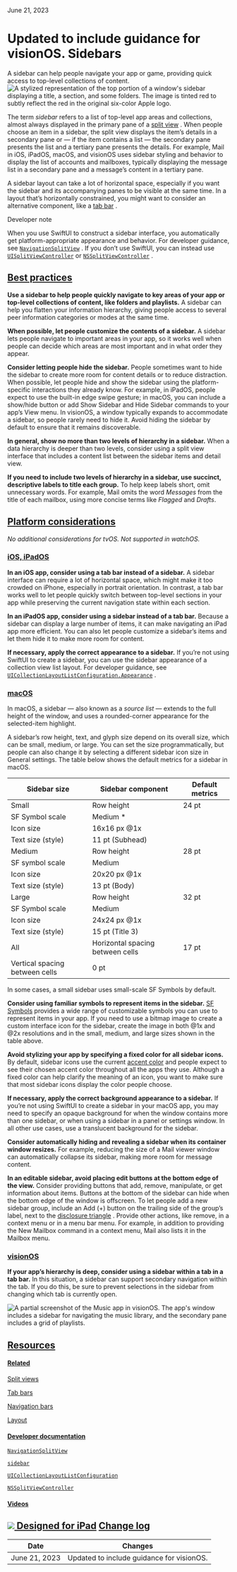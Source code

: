 June 21, 2023

 Updated to include guidance for visionOS. Sidebars
========

A sidebar can help people navigate your app or game, providing quick access to top-level collections of content.![A stylized representation of the top portion of a window's sidebar displaying a title, a section, and some folders. The image is tinted red to subtly reflect the red in the original six-color Apple logo.](https://docs-assets.developer.apple.com/published/fbab4d7b7ae7b8a2790523101585497d/components-sidebar-intro@2x.png)

The term *sidebar* refers to a list of top-level app areas and collections, almost always displayed in the primary pane of a [split view](https://developer.apple.com/design/human-interface-guidelines/split-views)
. When people choose an item in a sidebar, the split view displays the item’s details in a secondary pane or — if the item contains a list — the secondary pane presents the list and a tertiary pane presents the details. For example, Mail in iOS, iPadOS, macOS, and visionOS uses sidebar styling and behavior to display the list of accounts and mailboxes, typically displaying the message list in a secondary pane and a message’s content in a tertiary pane.

A sidebar layout can take a lot of horizontal space, especially if you want the sidebar and its accompanying panes to be visible at the same time. In a layout that’s horizontally constrained, you might want to consider an alternative component, like a [tab bar](https://developer.apple.com/design/human-interface-guidelines/tab-bars)
.

Developer note

When you use SwiftUI to construct a sidebar interface, you automatically get platform-appropriate appearance and behavior. For developer guidance, see [`NavigationSplitView`](/documentation/SwiftUI/NavigationSplitView)
. If you don’t use SwiftUI, you can instead use [`UISplitViewController`](/documentation/uikit/uisplitviewcontroller)
 or [`NSSplitViewController`](/documentation/appkit/nssplitviewcontroller)
.

[Best practices](/design/human-interface-guidelines/sidebars#Best-practices)
----------------------------------------------------------------------------

**Use a sidebar to help people quickly navigate to key areas of your app or top-level collections of content, like folders and playlists.** A sidebar can help you flatten your information hierarchy, giving people access to several peer information categories or modes at the same time.

**When possible, let people customize the contents of a sidebar.** A sidebar lets people navigate to important areas in your app, so it works well when people can decide which areas are most important and in what order they appear.

**Consider letting people hide the sidebar.** People sometimes want to hide the sidebar to create more room for content details or to reduce distraction. When possible, let people hide and show the sidebar using the platform-specific interactions they already know. For example, in iPadOS, people expect to use the built-in edge swipe gesture; in macOS, you can include a show/hide button or add Show Sidebar and Hide Sidebar commands to your app’s View menu. In visionOS, a window typically expands to accommodate a sidebar, so people rarely need to hide it. Avoid hiding the sidebar by default to ensure that it remains discoverable.

**In general, show no more than two levels of hierarchy in a sidebar.** When a data hierarchy is deeper than two levels, consider using a split view interface that includes a content list between the sidebar items and detail view.

**If you need to include two levels of hierarchy in a sidebar, use succinct, descriptive labels to title each group.** To help keep labels short, omit unnecessary words. For example, Mail omits the word *Messages* from the title of each mailbox, using more concise terms like *Flagged* and *Drafts*.

[Platform considerations](/design/human-interface-guidelines/sidebars#Platform-considerations)
----------------------------------------------------------------------------------------------

*No additional considerations for tvOS. Not supported in watchOS.*

### [iOS, iPadOS](/design/human-interface-guidelines/sidebars#iOS-iPadOS)

**In an iOS app, consider using a tab bar instead of a sidebar.** A sidebar interface can require a lot of horizontal space, which might make it too crowded on iPhone, especially in portrait orientation. In contrast, a tab bar works well to let people quickly switch between top-level sections in your app while preserving the current navigation state within each section.

**In an iPadOS app, consider using a sidebar instead of a tab bar.** Because a sidebar can display a large number of items, it can make navigating an iPad app more efficient. You can also let people customize a sidebar’s items and let them hide it to make more room for content.

**If necessary, apply the correct appearance to a sidebar.** If you’re not using SwiftUI to create a sidebar, you can use the sidebar appearance of a collection view list layout. For developer guidance, see [`UICollectionLayoutListConfiguration.Appearance`](/documentation/uikit/uicollectionlayoutlistconfiguration/appearance)
.

### [macOS](/design/human-interface-guidelines/sidebars#macOS)

In macOS, a sidebar — also known as a *source list* — extends to the full height of the window, and uses a rounded-corner appearance for the selected-item highlight.

A sidebar’s row height, text, and glyph size depend on its overall size, which can be small, medium, or large. You can set the size programmatically, but people can also change it by selecting a different sidebar icon size in General settings. The table below shows the default metrics for a sidebar in macOS.



| Sidebar size | Sidebar component | Default metrics |
| --- | --- | --- |
| Small | Row height | 24 pt |
| SF Symbol scale | Medium \* |
| Icon size | 16x16 px @1x |
| Text size (style) | 11 pt (Subhead) |
| Medium | Row height | 28 pt |
| SF symbol scale | Medium |
| Icon size | 20x20 px @1x |
| Text size (style) | 13 pt (Body) |
| Large | Row height | 32 pt |
| SF Symbol scale | Medium |
| Icon size | 24x24 px @1x |
| Text size (style) | 15 pt (Title 3) |
| All | Horizontal spacing between cells | 17 pt |
| Vertical spacing between cells | 0 pt |

In some cases, a small sidebar uses small-scale SF Symbols by default.

**Consider using familiar symbols to represent items in the sidebar.** [SF Symbols](/design/human-interface-guidelines/sf-symbols)
 provides a wide range of customizable symbols you can use to represent items in your app. If you need to use a bitmap image to create a custom interface icon for the sidebar, create the image in both @1x and @2x resolutions and in the small, medium, and large sizes shown in the table above.

**Avoid stylizing your app by specifying a fixed color for all sidebar icons.** By default, sidebar icons use the current [accent color](https://developer.apple.com/design/human-interface-guidelines/color#App-accent-colors)
 and people expect to see their chosen accent color throughout all the apps they use. Although a fixed color can help clarify the meaning of an icon, you want to make sure that most sidebar icons display the color people choose.

**If necessary, apply the correct background appearance to a sidebar.** If you’re not using SwiftUI to create a sidebar in your macOS app, you may need to specify an opaque background for when the window contains more than one sidebar, or when using a sidebar in a panel or settings window. In all other use cases, use a translucent background for the sidebar.

**Consider automatically hiding and revealing a sidebar when its container window resizes.** For example, reducing the size of a Mail viewer window can automatically collapse its sidebar, making more room for message content.

**In an editable sidebar, avoid placing edit buttons at the bottom edge of the view.** Consider providing buttons that add, remove, manipulate, or get information about items. Buttons at the bottom of the sidebar can hide when the bottom edge of the window is offscreen. To let people add a new sidebar group, include an Add (+) button on the trailing side of the group’s label, next to the [disclosure triangle](https://developer.apple.com/design/human-interface-guidelines/disclosure-controls#Disclosure-triangles)
. Provide other actions, like remove, in a context menu or in a menu bar menu. For example, in addition to providing the New Mailbox command in a context menu, Mail also lists it in the Mailbox menu.

### [visionOS](/design/human-interface-guidelines/sidebars#visionOS)

**If your app’s hierarchy is deep, consider using a sidebar within a tab in a tab bar.** In this situation, a sidebar can support secondary navigation within the tab. If you do this, be sure to prevent selections in the sidebar from changing which tab is currently open.

![A partial screenshot of the Music app in visionOS. The app's window includes a sidebar for navigating the music library, and the secondary pane includes a grid of playlists.](https://docs-assets.developer.apple.com/published/659dbbacdc969304721b76d56947df32/visionos-sidebar-music@2x.png)

[Resources](/design/human-interface-guidelines/sidebars#Resources)
------------------------------------------------------------------

#### [Related](/design/human-interface-guidelines/sidebars#Related)

[Split views](/design/human-interface-guidelines/split-views)


[Tab bars](/design/human-interface-guidelines/tab-bars)


[Navigation bars](/design/human-interface-guidelines/navigation-bars)


[Layout](/design/human-interface-guidelines/layout)


#### [Developer documentation](/design/human-interface-guidelines/sidebars#Developer-documentation)

[`NavigationSplitView`](/documentation/SwiftUI/NavigationSplitView)


[`sidebar`](/documentation/SwiftUI/ListStyle/sidebar)


[`UICollectionLayoutListConfiguration`](/documentation/uikit/uicollectionlayoutlistconfiguration)


[`NSSplitViewController`](/documentation/appkit/nssplitviewcontroller)


#### [Videos](/design/human-interface-guidelines/sidebars#Videos)

[![](https://devimages-cdn.apple.com/wwdc-services/images/49/5C8F0205-3AE9-4647-870B-5C10FB7EA6FF/3520_wide_250x141_1x.jpg) Designed for iPad](https://developer.apple.com/videos/play/wwdc2020/10206) 
[Change log](/design/human-interface-guidelines/sidebars#Change-log)
--------------------------------------------------------------------



| Date | Changes |
| --- | --- |
| June 21, 2023 | Updated to include guidance for visionOS. |

